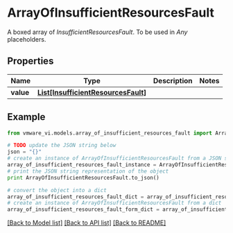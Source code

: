 # ArrayOfInsufficientResourcesFault

A boxed array of *InsufficientResourcesFault*. To be used in *Any* placeholders. 

## Properties
Name | Type | Description | Notes
------------ | ------------- | ------------- | -------------
**value** | [**List[InsufficientResourcesFault]**](InsufficientResourcesFault.md) |  | 

## Example

```python
from vmware_vi.models.array_of_insufficient_resources_fault import ArrayOfInsufficientResourcesFault

# TODO update the JSON string below
json = "{}"
# create an instance of ArrayOfInsufficientResourcesFault from a JSON string
array_of_insufficient_resources_fault_instance = ArrayOfInsufficientResourcesFault.from_json(json)
# print the JSON string representation of the object
print ArrayOfInsufficientResourcesFault.to_json()

# convert the object into a dict
array_of_insufficient_resources_fault_dict = array_of_insufficient_resources_fault_instance.to_dict()
# create an instance of ArrayOfInsufficientResourcesFault from a dict
array_of_insufficient_resources_fault_form_dict = array_of_insufficient_resources_fault.from_dict(array_of_insufficient_resources_fault_dict)
```
[[Back to Model list]](../README.md#documentation-for-models) [[Back to API list]](../README.md#documentation-for-api-endpoints) [[Back to README]](../README.md)


